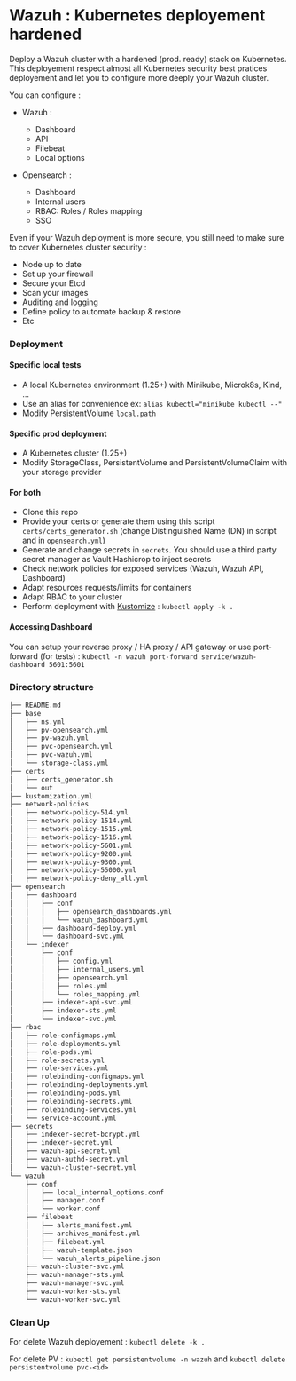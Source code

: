 # Wazuh : Kubernetes deployement hardened

Deploy a Wazuh cluster with a hardened (prod. ready) stack on Kubernetes. This deployement respect almost all Kubernetes security best pratices deployement and let you to configure more deeply your Wazuh cluster. 

You can configure :

- Wazuh :
    - Dashboard
    - API
    - Filebeat
    - Local options

- Opensearch :
    - Dashboard
    - Internal users
    - RBAC: Roles / Roles mapping
    - SSO

Even if your Wazuh deployment is more secure, you still need to make sure to cover Kubernetes cluster security :
- Node up to date
- Set up your firewall
- Secure your Etcd
- Scan your images
- Auditing and logging
- Define policy to automate backup & restore
- Etc

### Deployment
#### Specific local tests
- A local Kubernetes environment (1.25+) with Minikube, Microk8s, Kind, ...
- Use an alias for convenience ex: `alias kubectl="minikube kubectl --"`
- Modify PersistentVolume `local.path`

#### Specific prod deployment
- A Kubernetes cluster (1.25+)
- Modify StorageClass, PersistentVolume and PersistentVolumeClaim with your storage provider

#### For both
- Clone this repo
- Provide your certs or generate them using this script `certs/certs_generator.sh` (change Distinguished Name (DN) in script and in `opensearch.yml`)
- Generate and change secrets in `secrets`. You should use a third party secret manager as Vault Hashicrop to inject secrets
- Check network policies for exposed services (Wazuh, Wazuh API, Dashboard)
- Adapt resources requests/limits for containers
- Adapt RBAC to your cluster
- Perform deployment with [Kustomize](https://kubernetes.io/docs/tasks/manage-kubernetes-objects/kustomization/) : `kubectl apply -k .`

#### Accessing Dashboard
You can setup your reverse proxy / HA proxy / API gateway or use port-forward (for tests) : `kubectl -n wazuh port-forward service/wazuh-dashboard 5601:5601`

 ### Directory structure
```bash
├── README.md
├── base
│   ├── ns.yml
│   ├── pv-opensearch.yml
│   ├── pv-wazuh.yml
│   ├── pvc-opensearch.yml
│   ├── pvc-wazuh.yml
│   └── storage-class.yml
├── certs
│   ├── certs_generator.sh
│   └── out
├── kustomization.yml
├── network-policies
│   ├── network-policy-514.yml
│   ├── network-policy-1514.yml
│   ├── network-policy-1515.yml
│   ├── network-policy-1516.yml
│   ├── network-policy-5601.yml
│   ├── network-policy-9200.yml
│   ├── network-policy-9300.yml
│   ├── network-policy-55000.yml
│   ├── network-policy-deny_all.yml
├── opensearch
│   ├── dashboard
│   │   ├── conf
│   │   │   ├── opensearch_dashboards.yml
│   │   │   └── wazuh_dashboard.yml
│   │   ├── dashboard-deploy.yml
│   │   └── dashboard-svc.yml
│   └── indexer
│       ├── conf
│       │   ├── config.yml
│       │   ├── internal_users.yml
│       │   ├── opensearch.yml
│       │   ├── roles.yml
│       │   └── roles_mapping.yml
│       ├── indexer-api-svc.yml
│       ├── indexer-sts.yml
│       └── indexer-svc.yml
├── rbac
│   ├── role-configmaps.yml
│   ├── role-deployments.yml
│   ├── role-pods.yml
│   ├── role-secrets.yml
│   ├── role-services.yml
│   ├── rolebinding-configmaps.yml
│   ├── rolebinding-deployments.yml
│   ├── rolebinding-pods.yml
│   ├── rolebinding-secrets.yml
│   ├── rolebinding-services.yml
│   └── service-account.yml
├── secrets
│   ├── indexer-secret-bcrypt.yml
│   ├── indexer-secret.yml
│   ├── wazuh-api-secret.yml
│   ├── wazuh-authd-secret.yml
│   └── wazuh-cluster-secret.yml
└── wazuh
    ├── conf
    │   ├── local_internal_options.conf
    │   ├── manager.conf
    │   └── worker.conf
    ├── filebeat
    │   ├── alerts_manifest.yml
    │   ├── archives_manifest.yml
    │   ├── filebeat.yml
    │   ├── wazuh-template.json
    │   └── wazuh_alerts_pipeline.json
    ├── wazuh-cluster-svc.yml
    ├── wazuh-manager-sts.yml
    ├── wazuh-manager-svc.yml
    ├── wazuh-worker-sts.yml
    └── wazuh-worker-svc.yml
```

### Clean Up

For delete Wazuh deployement : `kubectl delete -k .`

For delete PV : `kubectl get persistentvolume -n wazuh` and `kubectl delete persistentvolume pvc-<id>`